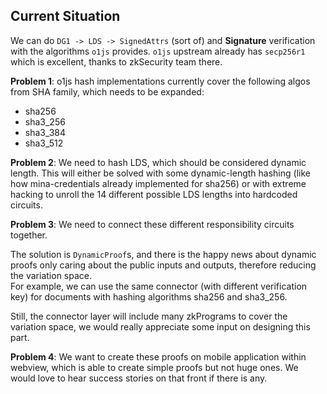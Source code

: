 ## Current Situation

We can do `DG1 -> LDS -> SignedAttrs` (sort of) and **Signature** verification with the algorithms `o1js` provides. `o1js` upstream already has `secp256r1` which is excellent, thanks to zkSecurity team there.

**Problem 1**: o1js hash implementations currently cover the following algos from SHA family, which needs to be expanded:

- sha256
- sha3_256
- sha3_384
- sha3_512

**Problem 2**: We need to hash LDS, which should be considered dynamic length. This will either be solved with some dynamic-length hashing (like how mina-credentials already implemented for sha256) or with extreme hacking to unroll the 14 different possible LDS lengths into hardcoded circuits.

**Problem 3**: We need to connect these different responsibility circuits together.

The solution is `DynamicProof`s, and there is the happy news about dynamic proofs only caring about the public inputs and outputs, therefore reducing the variation space.  
For example, we can use the same connector (with different verification key) for documents with hashing algorithms sha256 and sha3_256.

Still, the connector layer will include many zkPrograms to cover the variation space, we would really appreciate some input on designing this part.

**Problem 4**: We want to create these proofs on mobile application within webview, which is able to create simple proofs but not huge ones. We would love to hear success stories on that front if there is any.
